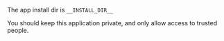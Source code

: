 The app install dir is `__INSTALL_DIR__`

You should keep this application private, and only allow access to trusted people.